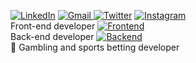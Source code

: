 [![LinkedIn](https://img.shields.io/badge/linkedin-%230077B5.svg?style=for-the-badge&logo=linkedin&logoColor=white)](https://www.linkedin.com/in/rodrigo-luis-fracaroli-862149128/) [![Gmail](https://img.shields.io/badge/Gmail-D14836?style=for-the-badge&logo=gmail&logoColor=white)
](mailto:digossmi@gmail.com) [![Twitter](https://img.shields.io/badge/digofracaroli-%231DA1F2.svg?style=for-the-badge&logo=Twitter&logoColor=white)](https://twitter.com/digofracaroli)  [![Instagram](https://img.shields.io/badge/rodrigofracaroli-%23E4405F.svg?style=for-the-badge&logo=Instagram&logoColor=white)](https://www.instagram.com/rodrigofracaroli/) 
<br/>
Front-end developer
[![Frontend](https://skillicons.dev/icons?i=js,html,css,jquery,angular,react,vue&perline=3)](https://github.com/digossmi) 
<br/>
Back-end developer
[![Backend](https://skillicons.dev/icons?i=java,nodejs,cs,dotnet,php,mysql,postgres,redis&theme=dark&perline=3)](https://github.com/digossmi) 
<br/>
🎰 Gambling and sports betting developer
